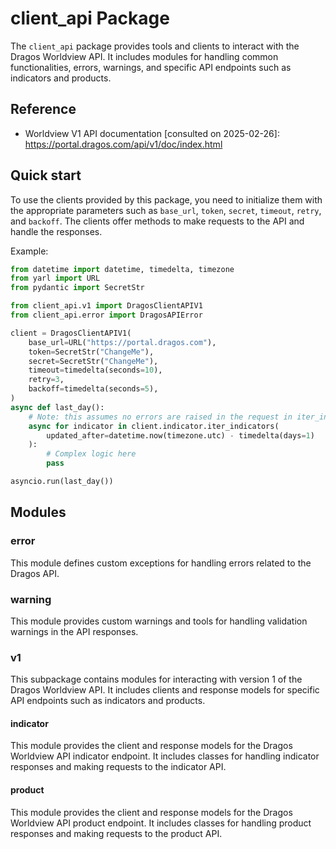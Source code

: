 # client_api Package

The `client_api` package provides tools and clients to interact with the Dragos Worldview API. It includes modules for handling common functionalities, errors, warnings, and specific API endpoints such as indicators and products.

## Reference

- Worldview V1 API documentation [consulted on 2025-02-26]: https://portal.dragos.com/api/v1/doc/index.html

## Quick start

To use the clients provided by this package, you need to initialize them with the appropriate parameters such as `base_url`, `token`, `secret`, `timeout`, `retry`, and `backoff`. The clients offer methods to make requests to the API and handle the responses.

Example:

```python
from datetime import datetime, timedelta, timezone
from yarl import URL
from pydantic import SecretStr

from client_api.v1 import DragosClientAPIV1
from client_api.error import DragosAPIError

client = DragosClientAPIV1(
    base_url=URL("https://portal.dragos.com"),
    token=SecretStr("ChangeMe"),
    secret=SecretStr("ChangeMe"),
    timeout=timedelta(seconds=10),
    retry=3,
    backoff=timedelta(seconds=5),
)
async def last_day():
    # Note: this assumes no errors are raised in the request in iter_indicators.
    async for indicator in client.indicator.iter_indicators(
        updated_after=datetime.now(timezone.utc) - timedelta(days=1)
    ):
        # Complex logic here
        pass

asyncio.run(last_day())
```

## Modules

### error
This module defines custom exceptions for handling errors related to the Dragos API.

### warning
This module provides custom warnings and tools for handling validation warnings in the API responses.

### v1
This subpackage contains modules for interacting with version 1 of the Dragos Worldview API. It includes clients and response models for specific API endpoints such as indicators and products.

#### indicator
This module provides the client and response models for the Dragos Worldview API indicator endpoint. It includes classes for handling indicator responses and making requests to the indicator API.

#### product
This module provides the client and response models for the Dragos Worldview API product endpoint. It includes classes for handling product responses and making requests to the product API.

